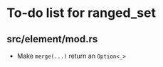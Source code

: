 To-do list for ranged_set
=========================

src/element/mod.rs
------------------

 - Make `merge(...)` return an `Option<_>`
